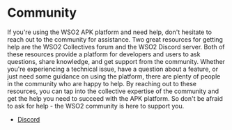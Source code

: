 # Community

If you're using the WSO2 APK platform and need help, don't hesitate to reach out to the community for assistance. Two great resources for getting help are the WSO2 Collectives forum and the WSO2 Discord server. Both of these resources provide a platform for developers and users to ask questions, share knowledge, and get support from the community. Whether you're experiencing a technical issue, have a question about a feature, or just need some guidance on using the platform, there are plenty of people in the community who are happy to help. By reaching out to these resources, you can tap into the collective expertise of the community and get the help you need to succeed with the APK platform. So don't be afraid to ask for help - the WSO2 community is here to support you.

- <a href="https://discord.com/invite/Xa5VubmThw?utm_source=wso2-dev&utm_medium=link&utm_campaign=wso2-dev_link_from-dev-homepage_221002" target="_blank">Discord</a>
<!-- - <a href="https://stackoverflow.com/collectives/wso2" target="_blank">Stack Overflow</a> -->
